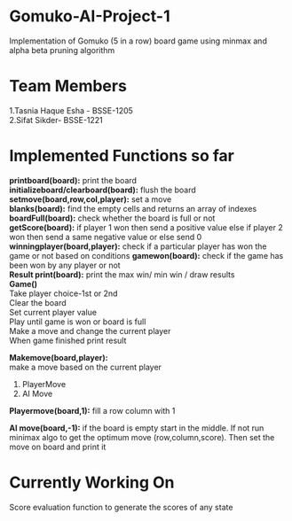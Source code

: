 # Gomuko-AI-Project-1
Implementation of Gomuko (5 in a row) board game using minmax and alpha beta pruning algorithm  

# Team Members  
1.Tasnia Haque Esha - BSSE-1205  
2.Sifat Sikder- BSSE-1221  

# Implemented Functions so far  
**printboard(board):** print the board  
**initializeboard/clearboard(board):** flush the board  
**setmove(board,row,col,player):** set a move  
**blanks(board):** find the empty cells and returns an array of indexes  
**boardFull(board):** check whether the board is full or not  
**getScore(board):** if player 1 won then send a positive value else if player 2 won then send a same negative value or else send 0  
**winningplayer(board,player):** check if a particular player has won the game or not based on conditions
**gamewon(board):**  check if the game has been won by any player or not  
**Result print(board):** print the max win/ min win / draw results  
**Game()**  
  Take player choice-1st or 2nd  
  Clear the board  
  Set current player value  
  Play until game is won or board is full  
  Make a move and change the current player  
  When game finished print result  

**Makemove(board,player):**  
  make a move based on the current player
  1. PlayerMove
  2. AI Move

**Playermove(board,1):** fill a row column with 1  

**AI move(board,-1):** if the board is empty start in the middle. If not run minimax algo to get the optimum move (row,column,score). Then set the move on board and print it


# Currently Working On  
Score evaluation function to generate the scores of any state  
